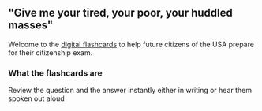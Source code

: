 ##  "Give me your tired, your poor, your huddled masses" 

Welcome to the [digital flashcards](http://myamerica.life/flash_cards) to help future citizens of the USA prepare for their citizenship exam. 


### What the flashcards are

Review the question and the answer instantly either in writing or hear them spoken out aloud


